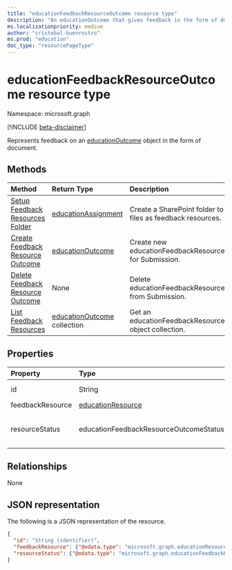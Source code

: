 ```yaml
---
title: "educationFeedbackResourceOutcome resource type"
description: "An educationOutcome that gives feedback in the form of document."
ms.localizationpriority: medium
author: "cristobal-buenrostro"
ms.prod: "education"
doc_type: "resourcePageType"
---
```


# educationFeedbackResourceOutcome resource type

Namespace: microsoft.graph

[!INCLUDE [beta-disclaimer](../../includes/beta-disclaimer.md)]

Represents feedback on an [educationOutcome](educationoutcome.md) object in the form of document.

## Methods

| Method       | Return Type | Description |
|:-------------|:------------|:------------|
| [Setup Feedback Resources Folder](../api/educationassignment-setupfeedbackresourcesfolder.md) | [educationAssignment](educationassignment.md) | Create a SharePoint folder to upload files as feedback resources. |
| [Create Feedback Resource Outcome](../api/educationoutcome-update.md) | [educationOutcome](educationoutcome.md) | Create new educationFeedbackResourceOutcome for Submission. |
| [Delete Feedback Resource Outcome](../api/educationoutcome-update.md) | None | Delete educationFeedbackResourceOutcome from Submission. |
| [List Feedback Resources](../api/educationoutcome-update.md) | [educationOutcome](educationoutcome.md) collection | Get an educationFeedbackResourceOutcome object collection. |

## Properties

| Property     | Type        | Description |
|:-------------|:------------|:------------|
|id|String|Unique identifier for the educationFeedbackResourceOutcome.|
|feedbackResource|[educationResource](educationResource.md)|The actual feedback resource.|
|resourceStatus|educationFeedbackResourceOutcomeStatus|The possible values are: `notPublished`, `pendingPublish`, `published`, `failedPublish`, and `unknownFutureValue`.|

## Relationships

None

## JSON representation

The following is a JSON representation of the resource.

<!-- {
  "blockType": "resource",
  "optionalProperties": [

  ],
  "@odata.type": "microsoft.graph.educationFeedbackResourceOutcome",
  "keyProperty": "id"
}-->

```json
{
  "id": "String (identifier)",
  "feedbackResource": {"@odata.type": "microsoft.graph.educationResource"},
  "resourceStatus": {"@odata.type": "microsoft.graph.educationFeedbackResourceOutcomeStatus"}
}
```

<!-- uuid: 16cd6b66-4b1a-43a1-adaf-3a886856ed98
2022-05-05 14:57:30 UTC -->
<!-- {
  "type": "#page.annotation",
  "description": "educationFeedbackResourceOutcome resource",
  "keywords": "",
  "section": "documentation",
  "tocPath": ""
}-->
